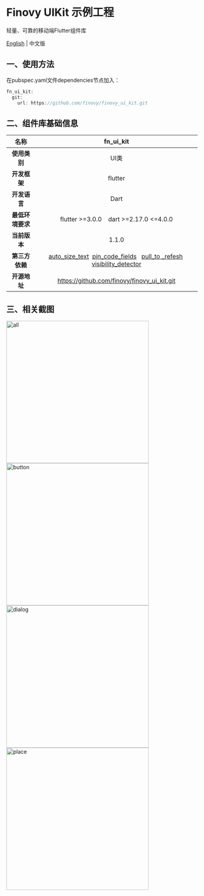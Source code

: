 ﻿# Finovy UIKit 示例工程

轻量、可靠的移动端Flutter组件库

[English](README.md) | 中文版
## **一、使用方法**
在pubspec.yaml文件dependencies节点加入：
```dart
fn_ui_kit:
  git:
    url: https://github.com/finovy/finovy_ui_kit.git
```

## **二、组件库基础信息**

|**名称**|                                                                                                                      **fn\_ui\_kit**                                                                                                                      |
| :-: |:---------------------------------------------------------------------------------------------------------------------------------------------------------------------------------------------------------------------------------------------------------:|
|**使用类别**|                                                                                                                            UI类                                                                                                                            |
|**开发框架**|                                                                                                                          flutter                                                                                                                          |
|**开发语言**|                                                                                                                           Dart                                                                                                                            |
|**最低环境要求**|                                                                                                         flutter >=3.0.0    dart >=2.17.0 <=4.0.0                                                                                                          |
|**当前版本**|                                                                                                                          1\.1.0                                                                                                                           |
|**第三方依赖**| [auto_size_text](https://pub.dev/packages/auto_size_text)  [pin_code_fields](https://pub.dev/packages/pin_code_fields)   [pull_to _refesh](https://pub.dev/packages/pull_to_refresh)  [visibility_detector](https://pub.dev/packages/visibility_detector) |
|**开源地址**|                                                                                                        https://github.com/finovy/finovy_ui_kit.git                                                                                                        |
## **三、相关截图**
<div style="display:inline-block">
<img src="screenshot/cn/pic001.png" alt="all" width="375">
<img src="screenshot/cn/pic002.png" alt="button" width="375"><br>
<img src="screenshot/cn/pic003.png" alt="dialog" width="375">
<img src="screenshot/cn/pic004.png" alt="place" width="375">
</div>




